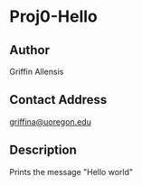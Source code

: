 # Proj0-Hello

## Author
Griffin Allensis
## Contact Address
griffina@uoregon.edu
## Description
Prints the message "Hello world" 


